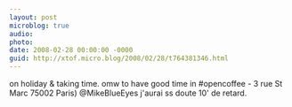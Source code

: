 ```yaml
---
layout: post
microblog: true
audio: 
photo: 
date: 2008-02-28 00:00:00 -0000
guid: http://xtof.micro.blog/2008/02/28/t764381346.html
---
```

on holiday &amp; taking time. omw to have good time in #opencoffee - 3 rue St Marc 75002 Paris) @MikeBlueEyes j'aurai ss doute 10' de retard.
